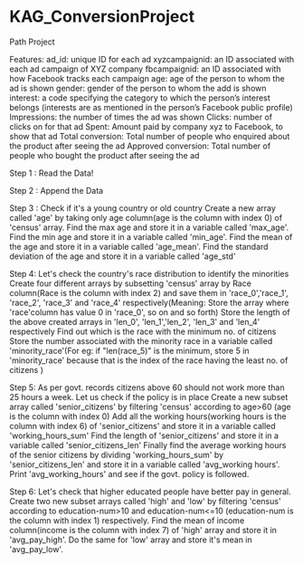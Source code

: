 # KAG_ConversionProject
Path Project

Features:
ad_id: unique ID for each ad
xyzcampaignid: an ID associated with each ad campaign of XYZ company
fbcampaignid: an ID associated with how Facebook tracks each campaign
age: age of the person to whom the ad is shown
gender: gender of the person to whom the add is shown
interest: a code specifying the category to which the person’s interest belongs (interests are as mentioned in the person’s Facebook public profile)
Impressions: the number of times the ad was shown
Clicks: number of clicks on for that ad
Spent: Amount paid by company xyz to Facebook, to show that ad
Total conversion: Total number of people who enquired about the product after seeing the ad
Approved conversion: Total number of people who bought the product after seeing the ad

Step 1 : Read the Data!

Step 2 : Append the Data

Step 3 : Check if it's a young country or old country
Create a new array called 'age' by taking only age column(age is the column with index 0) of 'census' array.
Find the max age and store it in a variable called 'max_age'.
Find the min age and store it in a variable called 'min_age'.
Find the mean of the age and store it in a variable called 'age_mean'.
Find the standard deviation of the age and store it in a variable called 'age_std'

Step 4: Let's check the country's race distribution to identify the minorities
Create four different arrays by subsetting 'census' array by Race column(Race is the column with index 2) and save them in 'race_0','race_1', 'race_2', 'race_3' and 'race_4' respectively(Meaning: Store the array where 'race'column has value 0 in 'race_0', so on and so forth)
Store the length of the above created arrays in 'len_0', 'len_1','len_2', 'len_3' and 'len_4' respectively
Find out which is the race with the minimum no. of citizens
Store the number associated with the minority race in a variable called 'minority_race'(For eg: if "len(race_5)" is the minimum, store 5 in 'minority_race' because that is the index of the race having the least no. of citizens )

Step 5: As per govt. records citizens above 60 should not work more than 25 hours a week. Let us check if the policy is in place
Create a new subset array called 'senior_citizens' by filtering 'census' according to age>60 (age is the column with index 0)
Add all the working hours(working hours is the column with index 6) of 'senior_citizens' and store it in a variable called 'working_hours_sum'
Find the length of 'senior_citizens' and store it in a variable called 'senior_citizens_len'
Finally find the average working hours of the senior citizens by dividing 'working_hours_sum' by 'senior_citizens_len' and store it in a variable called 'avg_working hours'.
Print 'avg_working_hours' and see if the govt. policy is followed.

Step 6: Let's check that higher educated people have better pay in general.
Create two new subset arrays called 'high' and 'low' by filtering 'census' according to education-num>10 and education-num<=10 (education-num is the column with index 1) respectively.
Find the mean of income column(income is the column with index 7) of 'high' array and store it in 'avg_pay_high'. Do the same for 'low' array and store it's mean in 'avg_pay_low'.
